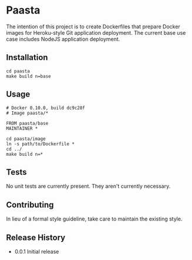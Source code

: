 Paasta
======

The intention of this project is to create Dockerfiles that prepare Docker images for Heroku-style Git application
deployment. The current base use case includes NodeJS application deployment.

## Installation

    cd paasta
    make build n=base

## Usage

    # Docker 0.10.0, build dc9c28f
    # Image paasta/*

    FROM paasta/base
    MAINTAINER *

    cd paasta/image
    ln -s path/to/Dockerfile *
    cd ../
    make build n=*

## Tests

No unit tests are currently present. They aren't currently necessary.

## Contributing

In lieu of a formal style guideline, take care to maintain the existing style.

## Release History

+ 0.0.1 Initial release
